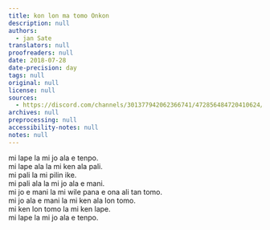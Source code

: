 ```yaml
---
title: kon lon ma tomo Onkon
description: null
authors:
  - jan Sate
translators: null
proofreaders: null
date: 2018-07-28
date-precision: day
tags: null
original: null
license: null
sources:
  - https://discord.com/channels/301377942062366741/472856484720410624/472856713003925505
archives: null
preprocessing: null
accessibility-notes: null
notes: null
---
```


mi lape la mi jo ala e tenpo.  \
mi lape ala la mi ken ala pali.  \
mi pali la mi pilin ike.  \
mi pali ala la mi jo ala e mani.  \
mi jo e mani la mi wile pana e ona ali tan tomo.  \
mi jo ala e mani la mi ken ala lon tomo.  \
mi ken lon tomo la mi ken lape.  \
mi lape la mi jo ala e tenpo.

